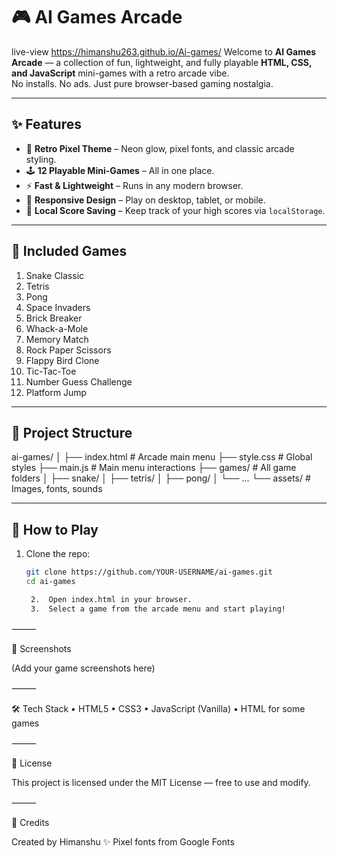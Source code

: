 
# 🎮 AI Games Arcade

live-view
https://himanshu263.github.io/Ai-games/
Welcome to **AI Games Arcade** — a collection of fun, lightweight, and fully playable **HTML, CSS, and JavaScript** mini-games with a retro arcade vibe.  
No installs. No ads. Just pure browser-based gaming nostalgia.

---

## ✨ Features
- 🎨 **Retro Pixel Theme** – Neon glow, pixel fonts, and classic arcade styling.
- 🕹 **12 Playable Mini-Games** – All in one place.
- ⚡ **Fast & Lightweight** – Runs in any modern browser.
- 📱 **Responsive Design** – Play on desktop, tablet, or mobile.
- 💾 **Local Score Saving** – Keep track of your high scores via `localStorage`.

---

## 🎯 Included Games
1. Snake Classic  
2. Tetris  
3. Pong  
4. Space Invaders  
5. Brick Breaker  
6. Whack-a-Mole  
7. Memory Match  
8. Rock Paper Scissors  
9. Flappy Bird Clone  
10. Tic-Tac-Toe  
11. Number Guess Challenge  
12. Platform Jump  

---

## 📂 Project Structure

ai-games/
│
├── index.html          # Arcade main menu
├── style.css           # Global styles
├── main.js             # Main menu interactions
├── games/              # All game folders
│   ├── snake/
│   ├── tetris/
│   ├── pong/
│   └── …
└── assets/             # Images, fonts, sounds

---

## 🚀 How to Play
1. Clone the repo:
   ```bash
   git clone https://github.com/YOUR-USERNAME/ai-games.git
   cd ai-games

	2.	Open index.html in your browser.
	3.	Select a game from the arcade menu and start playing!

⸻

📸 Screenshots

(Add your game screenshots here)

⸻

🛠 Tech Stack
	•	HTML5
	•	CSS3
	•	JavaScript (Vanilla)
	•	HTML <canvas> for some games

⸻

📜 License

This project is licensed under the MIT License — free to use and modify.

⸻

💌 Credits

Created by Himanshu ✨
Pixel fonts from Google Fonts
